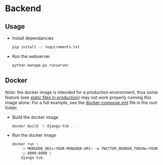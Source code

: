 # Backend

## Usage

- Install dependancies

    ```bash
    pip install -r requirements.txt
    ```

- Run the webserver

    ```bash
    python manage.py runserver
    ```

## Docker

*Note*: the docker image is intended for a production environment,
thus some feature (see [static files in production](https://docs.djangoproject.com/en/4.0/howto/static-files/deployment/#serving-static-files-in-production))
may not work properly running this image alone. For a full example, see the [docker-compose.yml](../../docker-compose.yml) file in the root folder.

- Build the docker image

    ```bash
    docker build -t django-tcb .
    ```

- Run the docker image

    ```bash
    docker run \
        -e MONGODB_URI=<YOUR-MONGODB-URI> -e TWITTER_BEARER_TOKEN=<YOUR-TWITTER-BEARER-TOKEN> \
        -p 8000:8000 \
        django-tcb
    ```
